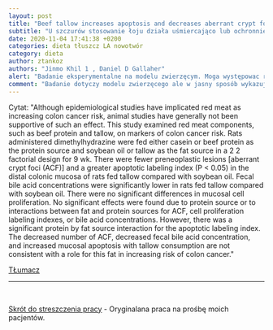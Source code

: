 ```yaml
---
layout: post
title: "Beef tallow increases apoptosis and decreases aberrant crypt foci formation relative to soybean oil in rat colon"
subtitle: "U szczurów stosowanie łoju działa uśmiercająco lub ochronnie na komórki zmienione nowotworowo. Oleje roślinne nie maja takich właściwości"
date: 2020-11-04 17:41:38 +0200
categories: dieta tłuszcz LA nowotwór
category: dieta
author: ztankoz
authors: "Jinmo Khil 1 , Daniel D Gallaher"
alert: "Badanie eksperymentalne na modelu zwierzęcym. Moga występowac różnice gatunkowe. Nie powinno byc wprost odnoszone do ludzi."
comment: "Badanie dotyczy modelu zwierzęcego ale w jasny sposób wykazuje różnicę pomiędzy ochronnym działaniem tłuszczy zwierzęcych w stosunku do roślinnych w prewencji zmian nowotworowych. Wyniki są odwróceniem badań epidemiologicznych, które same w sobie mają nikłą siłę dowodową. Zestawiając te wyniki z wiedzą o mechanizmach działania tłuszczy roślinnych a w szególności produktach rozpadu na substancje pronowotworowe, wnioski nie sa zaskoczeniem."
---
```


Cytat: "Although epidemiological studies have implicated red meat as increasing colon cancer risk, animal studies have generally not been supportive of such an effect. This study examined red meat components, such as beef protein and tallow, on markers of colon cancer risk. Rats administered dimethylhydrazine were fed either casein or beef protein as the protein source and soybean oil or tallow as the fat source in a 2 2 factorial design for 9 wk. There were fewer preneoplastic lesions [aberrant crypt foci (ACF)] and a greater apoptotic labeling index (P < 0.05) in the distal colonic mucosa of rats fed tallow compared with soybean oil. Fecal bile acid concentrations were significantly lower in rats fed tallow compared with soybean oil. There were no significant differences in mucosal cell proliferation. No significant effects were found due to protein source or to interactions between fat and protein sources for ACF, cell proliferation labeling indexes, or bile acid concentrations. However, there was a significant protein by fat source interaction for the apoptotic labeling index. The decreased number of ACF, decreased fecal bile acid concentration, and increased mucosal apoptosis with tallow consumption are not consistent with a role for this fat in increasing risk of colon cancer."

[TŁumacz](<https://www.deepl.com/translator#en/pl/Although%20epidemiological%20studies%20have%20implicated%20red%20meat%20as%20increasing%20colon%20cancer%20risk%2C%20animal%20studies%20have%20generally%20not%20been%20supportive%20of%20such%20an%20effect.%20This%20study%20examined%20red%20meat%20components%2C%20such%20as%20beef%20protein%20and%20tallow%2C%20on%20markers%20of%20colon%20cancer%20risk.%20Rats%20administered%20dimethylhydrazine%20were%20fed%20either%20casein%20or%20beef%20protein%20as%20the%20protein%20source%20and%20soybean%20oil%20or%20tallow%20as%20the%20fat%20source%20in%20a%202%202%20factorial%20design%20for%209%20wk.%20There%20were%20fewer%20preneoplastic%20lesions%20%5Baberrant%20crypt%20foci%20(ACF)%5D%20and%20a%20greater%20apoptotic%20labeling%20index%20(P%20%3C%200.05)%20in%20the%20distal%20colonic%20mucosa%20of%20rats%20fed%20tallow%20compared%20with%20soybean%20oil.%20Fecal%20bile%20acid%20concentrations%20were%20significantly%20lower%20in%20rats%20fed%20tallow%20compared%20with%20soybean%20oil.%20There%20were%20no%20significant%20differences%20in%20mucosal%20cell%20proliferation.%20No%20significant%20effects%20were%20found%20due%20to%20protein%20source%20or%20to%20interactions%20between%20fat%20and%20protein%20sources%20for%20ACF%2C%20cell%20proliferation%20labeling%20indexes%2C%20or%20bile%20acid%20concentrations.%20However%2C%20there%20was%20a%20significant%20protein%20by%20fat%20source%20interaction%20for%20the%20apoptotic%20labeling%20index.%20The%20decreased%20number%20of%20ACF%2C%20decreased%20fecal%20bile%20acid%20concentration%2C%20and%20increased%20mucosal%20apoptosis%20with%20tallow%20consumption%20are%20not%20consistent%20with%20a%20role%20for%20this%20fat%20in%20increasing%20risk%20of%20colon%20cancer.>)

<hr>
<br>

[Skrót do streszczenia pracy](https://pubmed.ncbi.nlm.nih.gov/15572298/) - Oryginalana praca na prośbę moich pacjentów.
